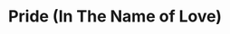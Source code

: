 ---
layout: default
title: Pride (In The Name of Love)
event: Assassination of MLK
artist: U2
genre: Rock
writer: Bono
producer: Brian Eno, Daniel Lanois 
album: The Unforgettable Fire
label: Island Records
country: UK
language: English
duration: '4:40'
released: 1984
soundcloud: https://w.soundcloud.com/player/?url=https%3A//api.soundcloud.com/tracks/256319748&color=%23fffad2&auto_play=false&hide_related=false&show_comments=true&show_user=true&show_reposts=false&show_teaser=true&visual=true
soundcloud-source: https://soundcloud.com/u2/pride-in-the-name-of-love-1
soundcloud-artist: https://soundcloud.com/u2
description1: Pride (In the Name of Love) by U2 was inspired by King and makes reference to his death.
description: The song recieved mixed critical reviews at the time however it became U2's first top 40 single on Billboards 'Hot 100' Chart in the USA.
award1: "#388 on Rolling Stone list of the 'The 500 Greatest Songs of All Time'"
award2:
award3:
versions:
coverart: media/images/cover-art/pride_coverart.jpg
---